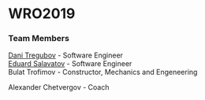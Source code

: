 # WRO2019
<h3>Team Members</h3>

<a href="https://github.com/DanTreg">Dani Tregubov</a> - Software Engineer<br/>
<a href="https://github.com/EduardShdw">Eduard Salavatov</a> - Software Engineer<br/>
Bulat Trofimov - Constructor, Mechanics and Engeneering<br/>

Alexander Chetvergov - Coach

